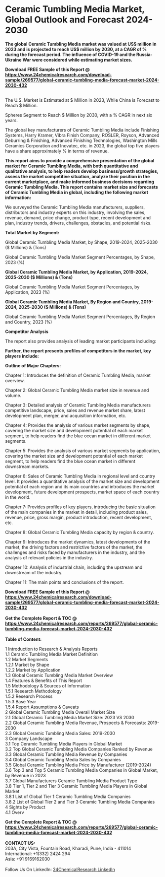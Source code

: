 <h1>Ceramic Tumbling Media Market, Global Outlook and Forecast 2024-2030</h1><p><strong>The global Ceramic Tumbling Media market was valued at US$ million in 2023 and is projected to reach US$ million by 2030, at a CAGR of % during the forecast period. The influence of COVID-19 and the Russia-Ukraine War were considered while estimating market sizes.</strong></p><p>
</p><p></p><div><b>Download FREE Sample of this Report @ 
            <a href="https://www.24chemicalresearch.com/download-sample/269577/global-ceramic-tumbling-media-forecast-market-2024-2030-432">
            https://www.24chemicalresearch.com/download-sample/269577/global-ceramic-tumbling-media-forecast-market-2024-2030-432</a></b></div><br><p>
The U.S. Market is Estimated at $ Million in 2023, While China is Forecast to Reach $ Million.</p><p>
Spheres Segment to Reach $ Million by 2030, with a % CAGR in next six years.</p><p>
The global key manufacturers of Ceramic Tumbling Media include Finishing Systems, Harry Kramer, Vibra Finish Company, ROSLER, Royson, Advanced Deburring &amp; Finishing, Advanced Finishing Technologies, Washington Mills Ceramics Corporation and Inovatec, etc. in 2023, the global top five players have a share approximately % in terms of revenue.</p><p>
<strong>This report aims to provide a comprehensive presentation of the global market for Ceramic Tumbling Media, with both quantitative and qualitative analysis, to help readers develop business/growth strategies, assess the market competitive situation, analyze their position in the current marketplace, and make informed business decisions regarding Ceramic Tumbling Media. This report contains market size and forecasts of Ceramic Tumbling Media in global, including the following market information:</strong></p><p>
</p><p>
</p><p>We surveyed the Ceramic Tumbling Media manufacturers, suppliers, distributors and industry experts on this industry, involving the sales, revenue, demand, price change, product type, recent development and plan, industry trends, drivers, challenges, obstacles, and potential risks.</p><p>
<strong>Total Market by Segment:</strong></p><p>
Global Ceramic Tumbling Media Market, by Shape, 2019-2024, 2025-2030 ($ Millions) &amp; (Tons)</p><p>
Global Ceramic Tumbling Media Market Segment Percentages, by Shape, 2023 (%)</p><p>
</p><p>
</p><p><strong>Global Ceramic Tumbling Media Market, by Application, 2019-2024, 2025-2030 ($ Millions) &amp; (Tons)</strong></p><p>
Global Ceramic Tumbling Media Market Segment Percentages, by Application, 2023 (%)</p><p>
</p><p>
</p><p><strong>Global Ceramic Tumbling Media Market, By Region and Country, 2019-2024, 2025-2030 ($ Millions) &amp; (Tons)</strong></p><p>
Global Ceramic Tumbling Media Market Segment Percentages, By Region and Country, 2023 (%)</p><p>
</p><p>
</p><p><strong>Competitor Analysis</strong></p><p>
The report also provides analysis of leading market participants including:</p><p>
</p><p>
</p><p><strong>Further, the report presents profiles of competitors in the market, key players include:</strong></p><p>
</p><p>
</p><p><strong>Outline of Major Chapters:</strong></p><p>
Chapter 1: Introduces the definition of Ceramic Tumbling Media, market overview.</p><p>
Chapter 2: Global Ceramic Tumbling Media market size in revenue and volume.</p><p>
Chapter 3: Detailed analysis of Ceramic Tumbling Media manufacturers competitive landscape, price, sales and revenue market share, latest development plan, merger, and acquisition information, etc.</p><p>
Chapter 4: Provides the analysis of various market segments by shape, covering the market size and development potential of each market segment, to help readers find the blue ocean market in different market segments.</p><p>
Chapter 5: Provides the analysis of various market segments by application, covering the market size and development potential of each market segment, to help readers find the blue ocean market in different downstream markets.</p><p>
Chapter 6: Sales of Ceramic Tumbling Media in regional level and country level. It provides a quantitative analysis of the market size and development potential of each region and its main countries and introduces the market development, future development prospects, market space of each country in the world.</p><p>
Chapter 7: Provides profiles of key players, introducing the basic situation of the main companies in the market in detail, including product sales, revenue, price, gross margin, product introduction, recent development, etc.</p><p>
Chapter 8: Global Ceramic Tumbling Media capacity by region &amp; country.</p><p>
Chapter 9: Introduces the market dynamics, latest developments of the market, the driving factors and restrictive factors of the market, the challenges and risks faced by manufacturers in the industry, and the analysis of relevant policies in the industry.</p><p>
Chapter 10: Analysis of industrial chain, including the upstream and downstream of the industry.</p><p>
Chapter 11: The main points and conclusions of the report.</p><div><b>Download FREE Sample of this Report @ 
            <a href="https://www.24chemicalresearch.com/download-sample/269577/global-ceramic-tumbling-media-forecast-market-2024-2030-432">
            https://www.24chemicalresearch.com/download-sample/269577/global-ceramic-tumbling-media-forecast-market-2024-2030-432</a></b></div><br><div><b>Get the Complete Report & TOC @ 
            <a href="https://www.24chemicalresearch.com/reports/269577/global-ceramic-tumbling-media-forecast-market-2024-2030-432">
            https://www.24chemicalresearch.com/reports/269577/global-ceramic-tumbling-media-forecast-market-2024-2030-432</a></b></div><br>
            <b>Table of Content:</b><p>1 Introduction to Research & Analysis Reports<br />
    1.1 Ceramic Tumbling Media Market Definition<br />
    1.2 Market Segments<br />
        1.2.1 Market by Shape<br />
        1.2.2 Market by Application<br />
    1.3 Global Ceramic Tumbling Media Market Overview<br />
    1.4 Features & Benefits of This Report<br />
    1.5 Methodology & Sources of Information<br />
        1.5.1 Research Methodology<br />
        1.5.2 Research Process<br />
        1.5.3 Base Year<br />
        1.5.4 Report Assumptions & Caveats<br />
2 Global Ceramic Tumbling Media Overall Market Size<br />
    2.1 Global Ceramic Tumbling Media Market Size: 2023 VS 2030<br />
    2.2 Global Ceramic Tumbling Media Revenue, Prospects & Forecasts: 2019-2030<br />
    2.3 Global Ceramic Tumbling Media Sales: 2019-2030<br />
3 Company Landscape<br />
    3.1 Top Ceramic Tumbling Media Players in Global Market<br />
    3.2 Top Global Ceramic Tumbling Media Companies Ranked by Revenue<br />
    3.3 Global Ceramic Tumbling Media Revenue by Companies<br />
    3.4 Global Ceramic Tumbling Media Sales by Companies<br />
    3.5 Global Ceramic Tumbling Media Price by Manufacturer (2019-2024)<br />
    3.6 Top 3 and Top 5 Ceramic Tumbling Media Companies in Global Market, by Revenue in 2023<br />
    3.7 Global Manufacturers Ceramic Tumbling Media Product Type<br />
    3.8 Tier 1, Tier 2 and Tier 3 Ceramic Tumbling Media Players in Global Market<br />
        3.8.1 List of Global Tier 1 Ceramic Tumbling Media Companies<br />
        3.8.2 List of Global Tier 2 and Tier 3 Ceramic Tumbling Media Companies<br />
4 Sights by Product<br />
    4.1 Overv</p><div><b>Get the Complete Report & TOC @ 
            <a href="https://www.24chemicalresearch.com/reports/269577/global-ceramic-tumbling-media-forecast-market-2024-2030-432">
            https://www.24chemicalresearch.com/reports/269577/global-ceramic-tumbling-media-forecast-market-2024-2030-432</a></b></div><br><b>CONTACT US:</b><br>
            203A, City Vista, Fountain Road, Kharadi, Pune, India - 411014<br>
            International: +1(332) 2424 294<br>
            Asia: +91 9169162030 <br><br>
            Follow Us On LinkedIn: <a href="https://www.linkedin.com/company/24chemicalresearch/">24ChemicalResearch LinkedIn</a>